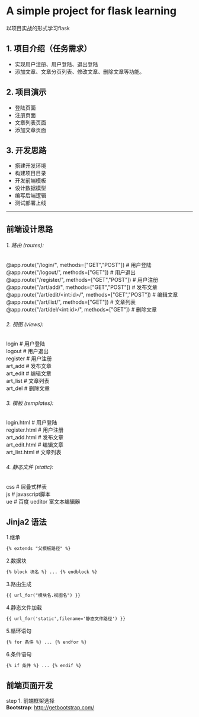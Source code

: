 # A simple project for flask learning
以项目实战的形式学习flask

## 1. 项目介绍（任务需求）
* 实现用户注册、用户登陆、退出登陆
* 添加文章、文章分页列表、修改文章、删除文章等功能。

## 2. 项目演示
* 登陆页面
* 注册页面
* 文章列表页面
* 添加文章页面

## 3. 开发思路
* 搭建开发环境
* 构建项目目录
* 开发前端模板
* 设计数据模型
* 编写后端逻辑
* 测试部署上线


-------------------------------------------------------------
## 前端设计思路
###### 1. 路由 (routes):
@app.route("/login/", methods=["GET","POST"])  # 用户登陆 <br>
@app.route("/logout/", methods=["GET"])  # 用户退出 <br>
@app.route("/register/", methods=["GET","POST"])  # 用户注册 <br>
@app.route("/art/add/", methods=["GET","POST"])  # 发布文章 <br>
@app.route("/art/edit/\<int:id>/", methods=["GET","POST"])  # 编辑文章 <br>
@app.route("/art/list/", methods=["GET"])  # 文章列表 <br>
@app.route("/art/del/\<int:id>/", methods=["GET"])  # 删除文章 <br>

###### 2. 视图 (views):
login  # 用户登陆 <br>
logout  # 用户退出 <br>
register  # 用户注册 <br>
art_add  # 发布文章 <br>
art_edit  # 编辑文章 <br>
art_list  # 文章列表 <br>
art_del  # 删除文章 <br>

###### 3. 模板 (templates):
login.html  # 用户登陆 <br>
register.html  # 用户注册 <br>
art_add.html  # 发布文章 <br>
art_edit.html  # 编辑文章 <br>
art_list.html  # 文章列表 <br>

###### 4. 静态文件 (static):
css  # 层叠式样表 <br>
js  # javascript脚本 <br>
ue  # 百度 ueditor 富文本编辑器


## Jinja2 语法
1.继承
```html
{% extends "父模板路径" %}
```
2.数据块
```html
{% block 块名 %} ... {% endblock %}
```
3.路由生成
```html
{{ url_for("模块名.视图名") }}
```
4.静态文件加载
```html
{{ url_for('static',filename='静态文件路径') }}
```
5.循环语句
```html
{% for 条件 %} ... {% endfor %}
```
6.条件语句
```html
{% if 条件 %} ... {% endif %}
```


## 前端页面开发
step 1. 前端框架选择 <br>
**Bootstrap**: <http://getbootstrap.com/>
